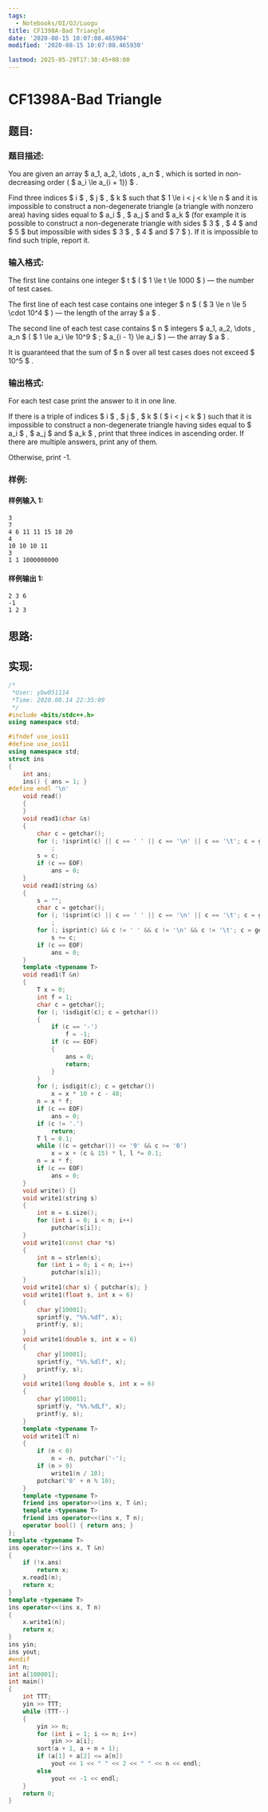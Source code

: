 ```yaml
---
tags:
  - Notebooks/OI/OJ/Luogu
title: CF1398A-Bad Triangle
date: '2020-08-15 10:07:08.465904'
modified: '2020-08-15 10:07:08.465930'

lastmod: 2025-05-29T17:38:45+08:00
---
```


# CF1398A-Bad Triangle

## 题目:

### 题目描述:

You are given an array $ a_1, a_2, \dots , a_n $ , which is sorted in non-decreasing order ( $ a_i \le a_{i + 1}) $ .

Find three indices $ i $ , $ j $ , $ k $ such that $ 1 \le i       < j < k \le n $ and it is impossible to construct a non-degenerate triangle (a triangle with nonzero area) having sides equal to $ a_i $ , $ a_j $ and $ a_k $ (for example it is possible to construct a non-degenerate triangle with sides $ 3 $ , $ 4 $ and $ 5 $ but impossible with sides $ 3 $ , $ 4 $ and $ 7 $ ). If it is impossible to find such triple, report it.

### 输入格式:

The first line contains one integer $ t $ ( $ 1 \le t \le       1000 $ ) — the number of test cases.

The first line of each test case contains one integer $ n $ ( $ 3 \le n \le 5 \cdot 10^4 $ ) — the length of the array $ a $ .

The second line of each test case contains $ n $ integers $ a_1, a_2, \dots , a_n $ ( $ 1 \le a_i \le 10^9 $ ; $ a_{i -       1} \le a_i $ ) — the array $ a $ .

It is guaranteed that the sum of $ n $ over all test cases does not exceed $ 10^5 $ .

### 输出格式:

For each test case print the answer to it in one line.

If there is a triple of indices $ i $ , $ j $ , $ k $ ( $ i       < j < k $ ) such that it is impossible to construct a non-degenerate triangle having sides equal to $ a_i $ , $ a_j $ and $ a_k $ , print that three indices in ascending order. If there are multiple answers, print any of them.

Otherwise, print -1.

### 样例:

#### 样例输入 1:

```
3
7
4 6 11 11 15 18 20
4
10 10 10 11
3
1 1 1000000000
```

#### 样例输出 1:

```
2 3 6
-1
1 2 3
```

## 思路:

## 实现:

```cpp
/*
 *User: ybw051114
 *Time: 2020.08.14 22:35:09
 */
#include <bits/stdc++.h>
using namespace std;

#ifndef use_ios11
#define use_ios11
using namespace std;
struct ins
{
    int ans;
    ins() { ans = 1; }
#define endl '\n'
    void read()
    {
    }
    void read1(char &s)
    {
        char c = getchar();
        for (; !isprint(c) || c == ' ' || c == '\n' || c == '\t'; c = getchar())
            ;
        s = c;
        if (c == EOF)
            ans = 0;
    }
    void read1(string &s)
    {
        s = "";
        char c = getchar();
        for (; !isprint(c) || c == ' ' || c == '\n' || c == '\t'; c = getchar())
            ;
        for (; isprint(c) && c != ' ' && c != '\n' && c != '\t'; c = getchar())
            s += c;
        if (c == EOF)
            ans = 0;
    }
    template <typename T>
    void read1(T &n)
    {
        T x = 0;
        int f = 1;
        char c = getchar();
        for (; !isdigit(c); c = getchar())
        {
            if (c == '-')
                f = -1;
            if (c == EOF)
            {
                ans = 0;
                return;
            }
        }
        for (; isdigit(c); c = getchar())
            x = x * 10 + c - 48;
        n = x * f;
        if (c == EOF)
            ans = 0;
        if (c != '.')
            return;
        T l = 0.1;
        while ((c = getchar()) <= '9' && c >= '0')
            x = x + (c & 15) * l, l *= 0.1;
        n = x * f;
        if (c == EOF)
            ans = 0;
    }
    void write() {}
    void write1(string s)
    {
        int n = s.size();
        for (int i = 0; i < n; i++)
            putchar(s[i]);
    }
    void write1(const char *s)
    {
        int n = strlen(s);
        for (int i = 0; i < n; i++)
            putchar(s[i]);
    }
    void write1(char s) { putchar(s); }
    void write1(float s, int x = 6)
    {
        char y[10001];
        sprintf(y, "%%.%df", x);
        printf(y, s);
    }
    void write1(double s, int x = 6)
    {
        char y[10001];
        sprintf(y, "%%.%dlf", x);
        printf(y, s);
    }
    void write1(long double s, int x = 6)
    {
        char y[10001];
        sprintf(y, "%%.%dLf", x);
        printf(y, s);
    }
    template <typename T>
    void write1(T n)
    {
        if (n < 0)
            n = -n, putchar('-');
        if (n > 9)
            write1(n / 10);
        putchar('0' + n % 10);
    }
    template <typename T>
    friend ins operator>>(ins x, T &n);
    template <typename T>
    friend ins operator<<(ins x, T n);
    operator bool() { return ans; }
};
template <typename T>
ins operator>>(ins x, T &n)
{
    if (!x.ans)
        return x;
    x.read1(n);
    return x;
}
template <typename T>
ins operator<<(ins x, T n)
{
    x.write1(n);
    return x;
}
ins yin;
ins yout;
#endif
int n;
int a[100001];
int main()
{
    int TTT;
    yin >> TTT;
    while (TTT--)
    {
        yin >> n;
        for (int i = 1; i <= n; i++)
            yin >> a[i];
        sort(a + 1, a + n + 1);
        if (a[1] + a[2] <= a[n])
            yout << 1 << " " << 2 << " " << n << endl;
        else
            yout << -1 << endl;
    }
    return 0;
}
```
